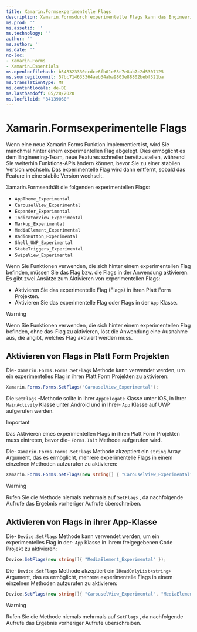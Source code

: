 ```yaml
---
title: Xamarin.Formsexperimentelle Flags
description: Xamarin.Formsdurch experimentelle Flags kann das Engineering-Team neue Features schneller an die Benutzer senden, während Sie weiterhin Funktions-APIs ändern können, bevor Sie zu einer stabilen Version wechseln.
ms.prod: ''
ms.assetid: ''
ms.technology: ''
author: ''
ms.author: ''
ms.date: ''
no-loc:
- Xamarin.Forms
- Xamarin.Essentials
ms.openlocfilehash: b548323330ccdce6fb01e83c7e8ab7c2d5307125
ms.sourcegitcommit: 57bc714633364aeb34aba9803e88802bebf321ba
ms.translationtype: MT
ms.contentlocale: de-DE
ms.lasthandoff: 05/28/2020
ms.locfileid: "84139060"
---
```

# <a name="xamarinforms-experimental-flags"></a>Xamarin.Formsexperimentelle Flags

Wenn eine neue Xamarin.Forms Funktion implementiert ist, wird Sie manchmal hinter einem experimentellen Flag abgelegt. Dies ermöglicht es dem Engineering-Team, neue Features schneller bereitzustellen, während Sie weiterhin Funktions-APIs ändern können, bevor Sie zu einer stabilen Version wechseln. Das experimentelle Flag wird dann entfernt, sobald das Feature in eine stabile Version wechselt.

Xamarin.Formsenthält die folgenden experimentellen Flags:

- `AppTheme_Experimental`
- `CarouselView_Experimental`
- `Expander_Experimental`
- `IndicatorView_Experimental`
- `Markup_Experimental`
- `MediaElement_Experimental`
- `RadioButton_Experimental`
- `Shell_UWP_Experimental`
- `StateTriggers_Experimental`
- `SwipeView_Experimental`

Wenn Sie Funktionen verwenden, die sich hinter einem experimentellen Flag befinden, müssen Sie das Flag bzw. die Flags in der Anwendung aktivieren. Es gibt zwei Ansätze zum Aktivieren von experimentellen Flags:

- Aktivieren Sie das experimentelle Flag (Flags) in ihren Platt Form Projekten.
- Aktivieren Sie das experimentelle Flag oder Flags in der `App` Klasse.

> [!WARNING]
> Wenn Sie Funktionen verwenden, die sich hinter einem experimentellen Flag befinden, ohne das-Flag zu aktivieren, löst die Anwendung eine Ausnahme aus, die angibt, welches Flag aktiviert werden muss.

## <a name="enable-flags-in-platform-projects"></a>Aktivieren von Flags in Platt Form Projekten

Die- `Xamarin.Forms.Forms.SetFlags` Methode kann verwendet werden, um ein experimentelles Flag in ihren Platt Form Projekten zu aktivieren:

```csharp
Xamarin.Forms.Forms.SetFlags("CarouselView_Experimental");
```

Die `SetFlags` -Methode sollte in Ihrer `AppDelegate` Klasse unter IOS, in Ihrer `MainActivity` Klasse unter Android und in Ihrer- `App` Klasse auf UWP aufgerufen werden.

> [!IMPORTANT]
> Das Aktivieren eines experimentellen Flags in ihren Platt Form Projekten muss eintreten, bevor die- `Forms.Init` Methode aufgerufen wird.

Die- `Xamarin.Forms.Forms.SetFlags` Methode akzeptiert ein `string` Array Argument, das es ermöglicht, mehrere experimentelle Flags in einem einzelnen Methoden aufzurufen zu aktivieren:

```csharp
Xamarin.Forms.Forms.SetFlags(new string[] { "CarouselView_Experimental", "IndicatorView_Experimental", "SwipeView_Experimental" });
```

> [!WARNING]
> Rufen Sie die Methode niemals mehrmals auf `SetFlags` , da nachfolgende Aufrufe das Ergebnis vorheriger Aufrufe überschreiben.

## <a name="enable-flags-in-your-app-class"></a>Aktivieren von Flags in ihrer App-Klasse

Die- `Device.SetFlags` Methode kann verwendet werden, um ein experimentelles Flag in der- `App` Klasse in Ihrem freigegebenen Code Projekt zu aktivieren:

```csharp
Device.SetFlags(new string[]{ "MediaElement_Experimental" });
```

Die- `Device.SetFlags` Methode akzeptiert ein `IReadOnlyList<string>` Argument, das es ermöglicht, mehrere experimentelle Flags in einem einzelnen Methoden aufzurufen zu aktivieren:

```csharp
Device.SetFlags(new string[]{ "CarouselView_Experimental", "MediaElement_Experimental", "SwipeView_Experimental" });
```

> [!WARNING]
> Rufen Sie die Methode niemals mehrmals auf `SetFlags` , da nachfolgende Aufrufe das Ergebnis vorheriger Aufrufe überschreiben.
